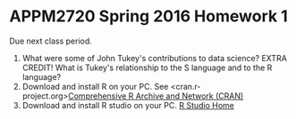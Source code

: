 # APPM2720 Spring 2016 Homework 1 

Due next class period.

1. What were some of John Tukey's contributions to data science? 
  EXTRA CREDIT! What is Tukey's relationship to the S language and to the R language?
2. Download and install R on your PC. See <cran.r-project.org>[Comprehensive R Archive and Network (CRAN)](https://cran.r-project.org)
3. Download and install R studio on your PC. [R Studio Home](https://www.rstudio.com)